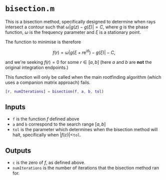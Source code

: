 # `bisection.m`

This is a bisection method, specifically designed to determine when rays intersect a
contour such that $\omega|g(z)-g(\xi)|=C$, where $g$ is the phase function, $\omega$ is the frequency parameter and $\xi$ is a stationary point.

The function to minimise is therefore

$$
f(r) = \omega|g(\xi + r\mathrm{e}^{\mathrm{i}\theta})-g(\xi)| - C,
$$

and we're seeking $f(r)=0$ for some $r\in[a,b]$ (here $a$ and $b$ are **not** the original integration endpoints.)

This function will only be called when the main rootfinding algorithm (which uses a companion matrix approach) fails.

```matlab
[r, numIterations] = bisection(f, a, b, tol)
```
## Inputs
* `f` is the function $f$ defined above
* `a` and `b` correspond to the search range $[a,b]$
* `tol` is the parameter which determines when the bisection method will halt, specifically when $|f(c)|<$`tol`.

## Outputs
* `c` is the zero of $f$, as defined above.
* `numIterations` is the number of iterations that the bisection method ran for.
